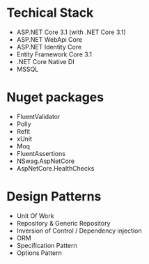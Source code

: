 # Techical Stack
- ASP.NET Core 3.1 (with .NET Core 3.1)
- ASP.NET WebApi Core
- ASP.NET Identity Core
- Entity Framework Core 3.1
- .NET Core Native DI
- MSSQL

# Nuget packages
- FluentValidator
- Polly
- Refit
- xUnit
- Moq
- FluentAssertions
- NSwag.AspNetCore
- AspNetCore.HealthChecks

# Design Patterns
- Unit Of Work
- Repository & Generic Repository
- Inversion of Control / Dependency injection
- ORM
- Specification Pattern
- Options Pattern

